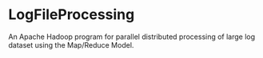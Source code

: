 # LogFileProcessing
An Apache Hadoop program for parallel distributed processing of large log dataset using the Map/Reduce Model.
